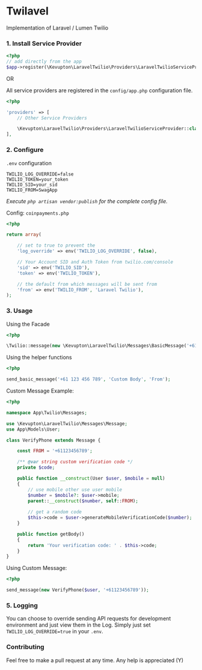 # Twilavel #
Implementation of Laravel / Lumen Twilio

### 1. Install Service Provider

```php
<?php
// add directly from the app 
$app->register(\Kevupton\LaravelTwilio\Providers\LaravelTwilioServiceProvider::class);
```

OR

All service providers are registered in the `config/app.php` configuration file.
```php
<?php

'providers' => [
    // Other Service Providers

    \Kevupton\LaravelTwilio\Providers\LaravelTwilioServiceProvider::class,
],
```

### 2. Configure

`.env` configuration
```text
TWILIO_LOG_OVERRIDE=false
TWILIO_TOKEN=your_token
TWILIO_SID=your_sid
TWILIO_FROM=SwagApp
```

*Execute `php artisan vendor:publish` for the complete config file.*

Config: `coinpayments.php`
```php
<?php

return array(

    // set to true to prevent the
    'log_override' => env('TWILIO_LOG_OVERRIDE', false),

    // Your Account SID and Auth Token from twilio.com/console
    'sid' => env('TWILIO_SID'),
    'token' => env('TWILIO_TOKEN'),

    // the default from which messages will be sent from
    'from' => env('TWILIO_FROM', 'Laravel Twilio'),
);

```


### 3. Usage

Using the Facade
```php
<?php 

\Twilio::message(new \Kevupton\LaravelTwilio\Messages\BasicMessage('+61 123 456 789', 'Custom Body', 'From'));

```

Using the helper functions
```php
<?php 

send_basic_message('+61 123 456 789', 'Custom Body', 'From');
```

Custom Message Example:
```php
<?php

namespace App\Twilio\Messages;

use \Kevupton\LaravelTwilio\Messages\Message;
use App\Models\User;

class VerifyPhone extends Message {

    const FROM = '+61123456789';

    /** @var string custom verification code */
    private $code;

    public function __construct(User $user, $mobile = null)
    {
        // use mobile other use user mobile
        $number = $mobile?: $user->mobile;
        parent::__construct($number, self::FROM);
        
        // get a random code
        $this->code = $user->generateMobileVerificationCode($number);
    }

    public function getBody()
    {
        return 'Your verification code: ' . $this->code;
    }
}
```

Using Custom Message:
```php
<?php

send_message(new VerifyPhone($user, '+61123456789'));
```

### 5. Logging

You can choose to override sending API requests for development environment and just view them in the Log. 
Simply just set `TWILIO_LOG_OVERRIDE=true` in your `.env`.

### Contributing

Feel free to make a pull request at any time. Any help is appreciated (Y)
